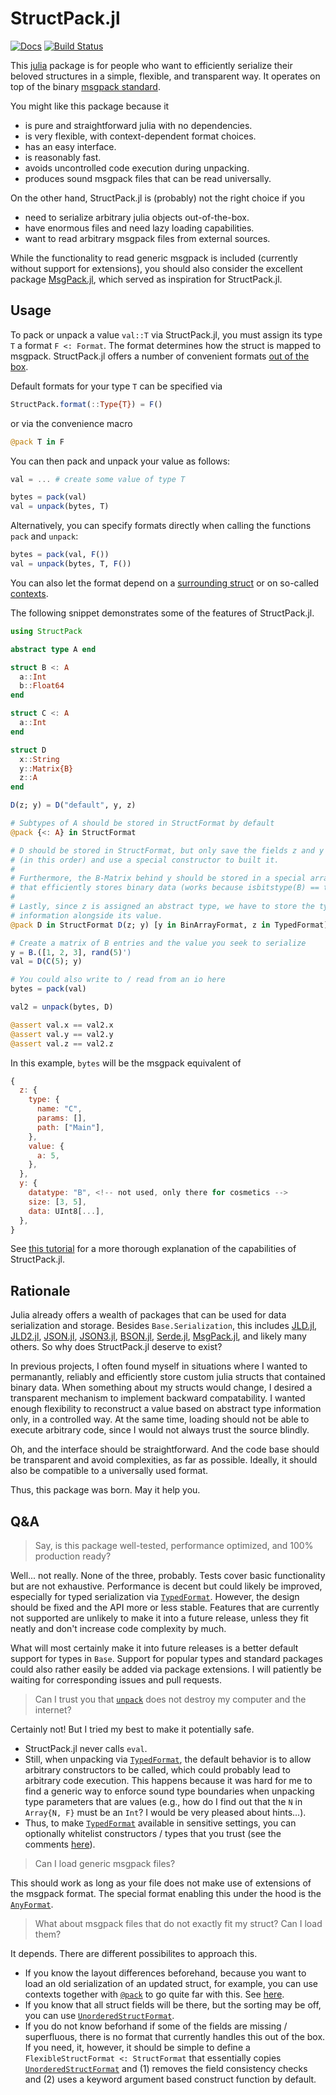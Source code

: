 # StructPack.jl

[![Docs](https://img.shields.io/badge/docs-dev-blue.svg)](https://tscode.github.io/StructPack.jl/)
[![Build Status](https://github.com/tscode/StructPack.jl/actions/workflows/CI.yml/badge.svg?branch=main)](https://github.com/tscode/StructPack.jl/actions/workflows/CI.yml?query=branch%3Amain)

This [julia](https://julialang.org) package is for people who want to efficiently serialize their beloved structures in a simple, flexible, and transparent way.
It operates on top of the binary [msgpack standard](https://msgpack.org/index.html).

You might like this package because it

- is pure and straightforward julia with no dependencies.
- is very flexible, with context-dependent format choices.
- has an easy interface.
- is reasonably fast.
- avoids uncontrolled code execution during unpacking.
- produces sound msgpack files that can be read universally.

On the other hand, StructPack.jl is (probably) not the right choice if you
 
- need to serialize arbitrary julia objects out-of-the-box.
- have enormous files and need lazy loading capabilities.
- want to read arbitrary msgpack files from external sources.

While the functionality to read generic msgpack is included (currently without support for extensions), you should also consider the excellent package [MsgPack.jl](https://github.com/JuliaIO/MsgPack.jl), which served as inspiration for StructPack.jl.

## Usage
To pack or unpack a value `val::T` via StructPack.jl, you must assign its type `T` a format `F <: Format`.
The format determines how the struct is mapped to msgpack.
StructPack.jl offers a number of convenient formats [out of the box](https://tscode.github.io/StructPack.jl/dev/formats/).

Default formats for your type `T` can be specified via
```julia
StructPack.format(::Type{T}) = F()
```
or via the convenience macro
```julia
@pack T in F
```
You can then pack and unpack your value as follows:
```julia
val = ... # create some value of type T

bytes = pack(val)
val = unpack(bytes, T)
```
Alternatively, you can specify formats directly when calling the functions `pack` and `unpack`:
```julia
bytes = pack(val, F())
val = unpack(bytes, T, F())
```
You can also let the format depend on a [surrounding struct](https://tscode.github.io/StructPack.jl/dev/usage/#Parents-matter) or on so-called [contexts](https://tscode.github.io/StructPack.jl/dev/usage/#Context-matters).

The following snippet demonstrates some of the features of StructPack.jl.
```julia
using StructPack

abstract type A end

struct B <: A
  a::Int
  b::Float64
end

struct C <: A
  a::Int
end

struct D
  x::String
  y::Matrix{B}
  z::A
end

D(z; y) = D("default", y, z)

# Subtypes of A should be stored in StructFormat by default
@pack {<: A} in StructFormat

# D should be stored in StructFormat, but only save the fields z and y
# (in this order) and use a special constructor to built it.
#
# Furthermore, the B-Matrix behind y should be stored in a special array format
# that efficiently stores binary data (works because isbitstype(B) == true).
#
# Lastly, since z is assigned an abstract type, we have to store the type
# information alongside its value.
@pack D in StructFormat D(z; y) [y in BinArrayFormat, z in TypedFormat]

# Create a matrix of B entries and the value you seek to serialize
y = B.([1, 2, 3], rand(5)')
val = D(C(5); y)

# You could also write to / read from an io here
bytes = pack(val)

val2 = unpack(bytes, D)

@assert val.x == val2.x
@assert val.y == val2.y
@assert val.z == val2.z
```
In this example, `bytes` will be the msgpack equivalent of 
```js
{
  z: {
    type: {
      name: "C",
      params: [],
      path: ["Main"],
    },
    value: {
      a: 5,
    },
  },
  y: {
    datatype: "B", <!-- not used, only there for cosmetics -->
    size: [3, 5],
    data: UInt8[...],
  },
}
```
See [this tutorial](https://tscode.github.io/StructPack.jl/dev/usage/) for a more thorough explanation of the capabilities of StructPack.jl.

## Rationale

Julia already offers a wealth of packages that can be used for data serialization and storage.
Besides `Base.Serialization`, this includes
[JLD.jl](https://github.com/JuliaIO/JLD.jl),
[JLD2.jl](https://github.com/JuliaIO/JLD2.jl),
[JSON.jl](https://github.com/JuliaIO/JSON.jl),
[JSON3.jl](https://github.com/quinnj/JSON3.jl),
[BSON.jl](https://github.com/JuliaIO/BSON.jl),
[Serde.jl](https://github.com/bhftbootcamp/Serde.jl),
[MsgPack.jl](https://github.com/JuliaIO/MsgPack.jl),
and likely many others.
So why does StructPack.jl deserve to exist?

In previous projects, I often found myself in situations where I wanted to permanantly, reliably and efficiently store custom julia structs that contained binary data.
When something about my structs would change, I desired a transparent mechanism to implement backward compatability.
I wanted enough flexibility to reconstruct a value based on abstract type information only, in a controlled way.
At the same time, loading should not be able to execute arbitrary code, since I would not always trust the source blindly.

Oh, and the interface should be straightforward. And the code base should be
transparent and avoid complexities, as far as possible. Ideally, it should also
be compatible to a universally used format.

Thus, this package was born. May it help you.

## Q&A

> Say, is this package well-tested, performance optimized, and 100% production ready?

Well... not really.
None of the three, probably.
Tests cover basic functionality but are not exhaustive.
Performance is decent but could likely be improved, especially for typed serialization via [`TypedFormat`](https://tscode.github.io/StructPack.jl/dev/formats/#StructPack.TypedFormat).
However, the design should be fixed and the API more or less stable.
Features that are currently not supported are unlikely to make it into a future release, unless they fit neatly and don't increase code complexity by much.

What will most certainly make it into future releases is a better default support for types in `Base`.
Support for popular types and standard packages could also rather easily be added via package extensions.
I will patiently be waiting for corresponding issues and pull requests.

> Can I trust you that [`unpack`](https://tscode.github.io/StructPack.jl/dev/formats/#StructPack.unpack) does not destroy my computer and the internet?

Certainly not!
But I tried my best to make it potentially safe.
- StructPack.jl never calls `eval`.
- Still, when unpacking via [`TypedFormat`](https://tscode.github.io/StructPack.jl/dev/formats/#StructPack.TypedFormat), the default behavior is to allow arbitrary constructors to be called, which could probably lead to arbitrary code execution.
  This happens because it was hard for me to find a generic way to enforce sound type boundaries when unpacking type parameters that are values (e.g., how do I find out that the `N` in `Array{N, F}` must be an `Int`? I would be very pleased about hints...).
- Thus, to make [`TypedFormat`](https://tscode.github.io/StructPack.jl/dev/formats/#StructPack.TypedFormat) available in sensitive settings, you can optionally whitelist constructors / types that you trust (see the comments [here](https://tscode.github.io/StructPack.jl/dev/usage/#Exploring-the-Abstract)).


> Can I load generic msgpack files?

This should work as long as your file does not make use of extensions of the msgpack format.
The special format enabling this under the hood is the [`AnyFormat`](https://tscode.github.io/StructPack.jl/dev/formats/#StructPack.AnyFormat).
 
> What about msgpack files that do not exactly fit my struct? Can I load them?

It depends. There are different possibilites to approach this.
- If you know the layout differences beforehand, because you want to load an old serialization of an updated struct, for example, you can use contexts together with [`@pack`](https://tscode.github.io/StructPack.jl/dev/macro) to go quite far with this. See [here](https://tscode.github.io/StructPack.jl/dev/usage/#Contexts:-Case-study).
- If you know that all struct fields will be there, but the sorting may be off, you can use [`UnorderedStructFormat`](https://tscode.github.io/StructPack.jl/dev/formats/#StructPack.UnorderedStructFormat).
- If you do not know beforhand if some of the fields are missing / superfluous, there is no format that currently handles this out of the box.
  If you need, it, however, it should be simple to define a `FlexibleStructFormat <: StructFormat` that essentially copies [`UnorderedStructFormat`](https://tscode.github.io/StructPack.jl/dev/formats/#StructPack.UnorderedStructFormat) and (1) removes the field consistency checks and (2) uses a keyword argument based construct function by default.
